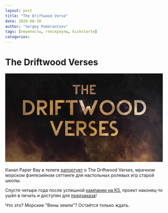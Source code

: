 ```yaml
---
layout: post
title: "The Driftwood Verse"
date: 2020-08-30
author: "Sergey Pomerantsev"
tags: [перепосты, гекскроулы, kickstarte]
categories:
---
```


# The Driftwood Verses

![](/assets/images/_driftwood.webp)

Канал Paper Bay в телеге [рапортует](https://t.me/paperbay/76) о The Driftwood Verses, мрачном морском фэнтезийном сеттинге для настольных ролевых игр старой школы.

Спустя четыре года после успешной [кампании на KS](https://www.kickstarter.com/projects/464014331/the-driftwood-verses/), проект наконец-то ушёл в печать и доступен для [предзаказа](http://redmoonmedicineshow.com/#/the-driftwood-verses)!

Что это? Морские "Вены земли"? Остаётся только ждать.
